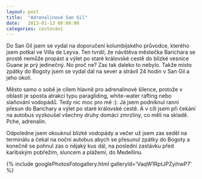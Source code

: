```yaml
---
layout: post
title:  "Adrenalinové San Gil"
date:   2013-01-13 00:00:00
categories: cestování
---
```


Do San Gil jsem se vydal na doporučení kolumbijského průvodce, kterého jsem potkal ve Villa de Leyva. Ten tvrdil, že návštěva městečka Barichara se prostě nemůže propást a výlet po staré královské cestě do blízké vesnice Guane je prý jedinečný. No proč ne? Zas tak daleko to nebylo. Takže místo zpátky do Bogoty jsem se vydal dál na sever a strávil 24 hodin v San Gil a jeho okolí.

Město samo o sobě je cílem hlavně pro adrenalinové šílence, protože v oblasti je sposta atrakcí typu paragliding, white-water rafting nebo slaňování vodopádů. Tedy nic moc pro mě :). Já jsem podniknul ranní přesun do Barichary a výlet po staré královské cestě. A v cíli jsem při čekání na autobus vyzkoušel všechny druhy domácí zmrzliny, co měli na skladě. Pche, adrenalin.

Odpoledne jsem okouknul blízké vodopády a večer už jsem zas seděl na terminálu a čekal na noční autobus abych se přesunul zpátky do Bogoty a konečně se pohnul zas o nějaký kus dál, na poslední zastávku před karibským pobřežím, sluncem a plážemi, do Medellínu.

{% include googlePhotosFotogallery.html galleryId='VaqW1RptJPZyihwP7' %}
